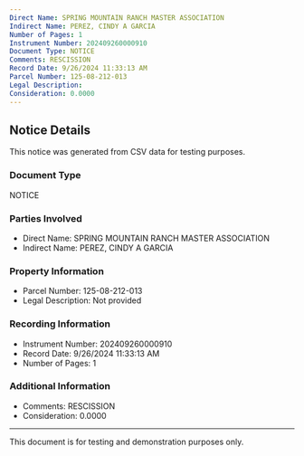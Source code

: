 ```yaml
---
Direct Name: SPRING MOUNTAIN RANCH MASTER ASSOCIATION
Indirect Name: PEREZ, CINDY A GARCIA
Number of Pages: 1
Instrument Number: 202409260000910
Document Type: NOTICE
Comments: RESCISSION
Record Date: 9/26/2024 11:33:13 AM
Parcel Number: 125-08-212-013
Legal Description: 
Consideration: 0.0000
---
```


## Notice Details

This notice was generated from CSV data for testing purposes.

### Document Type
NOTICE

### Parties Involved
- Direct Name: SPRING MOUNTAIN RANCH MASTER ASSOCIATION
- Indirect Name: PEREZ, CINDY A GARCIA

### Property Information
- Parcel Number: 125-08-212-013
- Legal Description: Not provided

### Recording Information
- Instrument Number: 202409260000910
- Record Date: 9/26/2024 11:33:13 AM
- Number of Pages: 1

### Additional Information
- Comments: RESCISSION
- Consideration: 0.0000

---

This document is for testing and demonstration purposes only.
